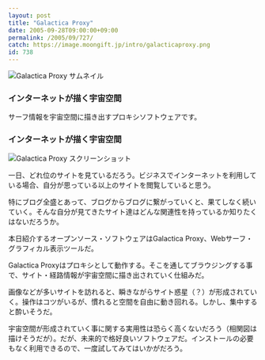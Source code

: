 ```yaml
---
layout: post
title: "Galactica Proxy"
date: 2005-09-28T09:00:00+09:00
permalink: /2005/09/727/
catch: https://image.moongift.jp/intro/galacticaproxy.png
id: 738
---
```

 ![Galactica Proxy サムネイル](https://image.moongift.jp/intro/galacticaproxy.s.png "Galactica Proxy サムネイル")
  

### インターネットが描く宇宙空間
  
サーフ情報を宇宙空間に描き出すプロキシソフトウェアです。  
<!--more-->  

### インターネットが描く宇宙空間
  

![Galactica Proxy スクリーンショット](https://image.moongift.jp/intro/galacticaproxy.png "Galactica Proxy スクリーンショット")

  

一日、どれ位のサイトを見ているだろう。ビジネスでインターネットを利用している場合、自分が思っている以上のサイトを閲覧していると思う。

  

特にブログ全盛とあって、ブログからブログに繋がっていくと、果てしなく続いていく。そんな自分が見てきたサイト達はどんな関連性を持っているか知りたくはないだろうか。

  

本日紹介するオープンソース・ソフトウェアはGalactica Proxy、Webサーフ・グラフィカル表示ツールだ。

  

Galactica Proxyはプロキシとして動作する。そこを通してブラウジングする事で、サイト・経路情報が宇宙空間に描き出されていく仕組みだ。

  

画像などが多いサイトを訪れると、瞬きながらサイト惑星（？）が形成されていく。操作はコツがいるが、慣れると空間を自由に動き回れる。しかし、集中すると酔いそうだ。

  

宇宙空間が形成されていく事に関する実用性は恐らく高くないだろう（相関図は描けそうだが）。だが、未来的で格好良いソフトウェアだ。インストールの必要もなく利用できるので、一度試してみてはいかがだろう。

